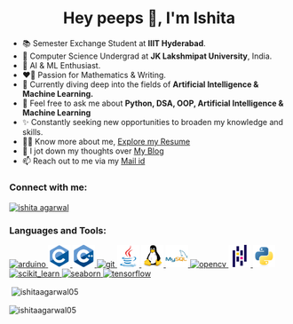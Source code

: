 <h1 align="center">Hey peeps 👋, I'm Ishita</h1>

- 📚 Semester Exchange Student at **IIIT Hyderabad**.
- 🏫 Computer Science Undergrad at **JK Lakshmipat University**, India.
- 🤖 AI & ML Enthusiast.
- ❤️‍🔥 Passion for Mathematics & Writing.
- 🌱 Currently diving deep into the fields of **Artificial Intelligence & Machine Learning.**
- 💬 Feel free to ask me about **Python, DSA, OOP, Artificial Intelligence & Machine Learning**
- ✨ Constantly seeking new opportunities to broaden my knowledge and skills.
- 👨‍💻 Know more about me, [Explore my Resume](https://jklujaipur-my.sharepoint.com/:b:/g/personal/ishitaagarwal_jklu_edu_in/ES9f9NHH-rlGliYJN-RDau4BzD_ovjs4Wi0Sy16K3xUy9g?e=nJM6cC)
- 📝 I jot down my thoughts over [My Blog](https://superiorishitaagarwal.wordpress.com)
- 📫 Reach out to me via my [Mail id](mailto:2005.agarwal.ishita@gmail.com?subject=Heyy&body=Hello)

<h3 align="left">Connect with me:</h3>
<p align="left">
<a href="www.linkedin.com/in/ishita-agarwal-3992b6249" target="blank"><img align="center" src="https://raw.githubusercontent.com/rahuldkjain/github-profile-readme-generator/master/src/images/icons/Social/linked-in-alt.svg" alt="ishita agarwal" height="30" width="40" /></a>
</p>

<h3 align="left">Languages and Tools:</h3>
<p align="left"> <a href="https://www.arduino.cc/" target="_blank" rel="noreferrer"> <img src="https://cdn.worldvectorlogo.com/logos/arduino-1.svg" alt="arduino" width="40" height="40"/> </a> <a href="https://www.cprogramming.com/" target="_blank" rel="noreferrer"> <img src="https://raw.githubusercontent.com/devicons/devicon/master/icons/c/c-original.svg" alt="c" width="40" height="40"/> </a> <a href="https://www.w3schools.com/cpp/" target="_blank" rel="noreferrer"> <img src="https://raw.githubusercontent.com/devicons/devicon/master/icons/cplusplus/cplusplus-original.svg" alt="cplusplus" width="40" height="40"/> </a> <a href="https://git-scm.com/" target="_blank" rel="noreferrer"> <img src="https://www.vectorlogo.zone/logos/git-scm/git-scm-icon.svg" alt="git" width="40" height="40"/> </a> <a href="https://www.java.com" target="_blank" rel="noreferrer"> <img src="https://raw.githubusercontent.com/devicons/devicon/master/icons/java/java-original.svg" alt="java" width="40" height="40"/> </a> <a href="https://www.linux.org/" target="_blank" rel="noreferrer"> <img src="https://raw.githubusercontent.com/devicons/devicon/master/icons/linux/linux-original.svg" alt="linux" width="40" height="40"/> </a> <a href="https://www.mysql.com/" target="_blank" rel="noreferrer"> <img src="https://raw.githubusercontent.com/devicons/devicon/master/icons/mysql/mysql-original-wordmark.svg" alt="mysql" width="40" height="40"/> </a> <a href="https://opencv.org/" target="_blank" rel="noreferrer"> <img src="https://www.vectorlogo.zone/logos/opencv/opencv-icon.svg" alt="opencv" width="40" height="40"/> </a> <a href="https://pandas.pydata.org/" target="_blank" rel="noreferrer"> <img src="https://raw.githubusercontent.com/devicons/devicon/2ae2a900d2f041da66e950e4d48052658d850630/icons/pandas/pandas-original.svg" alt="pandas" width="40" height="40"/> </a> <a href="https://www.python.org" target="_blank" rel="noreferrer"> <img src="https://raw.githubusercontent.com/devicons/devicon/master/icons/python/python-original.svg" alt="python" width="40" height="40"/> </a> <a href="https://scikit-learn.org/" target="_blank" rel="noreferrer"> <img src="https://upload.wikimedia.org/wikipedia/commons/0/05/Scikit_learn_logo_small.svg" alt="scikit_learn" width="40" height="40"/> </a> <a href="https://seaborn.pydata.org/" target="_blank" rel="noreferrer"> <img src="https://seaborn.pydata.org/_images/logo-mark-lightbg.svg" alt="seaborn" width="40" height="40"/> </a> <a href="https://www.tensorflow.org" target="_blank" rel="noreferrer"> <img src="https://www.vectorlogo.zone/logos/tensorflow/tensorflow-icon.svg" alt="tensorflow" width="40" height="40"/> </a> </p>

<p>&nbsp;<img align="center" src="https://github-readme-stats.vercel.app/api?username=ishitaagarwal05&show_icons=true&theme=dark&title_color=7abfff&text_color=ffffff&locale=en" alt="ishitaagarwal05" /></p>

<p><img align="center" src="https://github-readme-streak-stats.herokuapp.com/?user=ishitaagarwal05&" alt="ishitaagarwal05" /></p>

